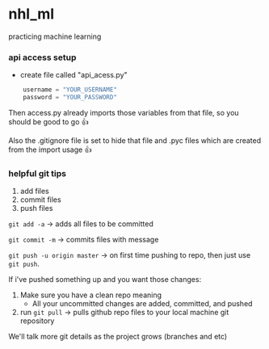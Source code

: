 # nhl_ml
practicing machine learning

### api access setup
- create file called "api_acess.py"
```python
    username = "YOUR_USERNAME"
    password = "YOUR_PASSWORD"
```

Then access.py already imports those variables from that file,
so you should be good to go :thumbsup:

Also the .gitignore file is set to hide that file and .pyc files which are created from the import usage :thumbsup:

### helpful git tips
1. add files
2. commit files
3. push files

`git add -a` -> adds all files to be committed

`git commit -m` -> commits files with message

`git push -u origin master` -> on first time pushing to repo, then just use `git push`.

If i've pushed something up and you want those changes:
1. Make sure you have a clean repo meaning
    - All your uncommitted changes are added, committed, and pushed
2. run `git pull` -> pulls github repo files to your local machine git repository

We'll talk more git details as the project grows (branches and etc)
